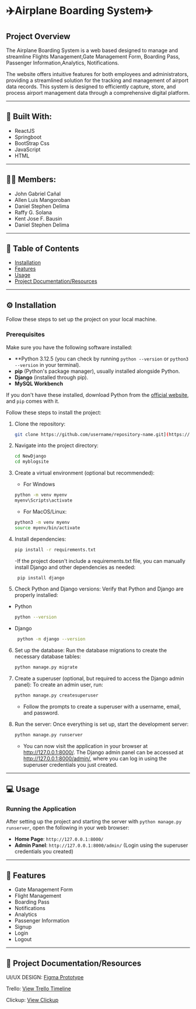 # ✈️Airplane Boarding System✈️

## Project Overview

The Airplane Boarding System is a web based designed to manage and streamline Flights Management,Gate Management Form, Boarding Pass, Passenger Information,Analytics, Notifications.

The website offers intuitive features for both employees and administrators, providing a streamlined solution for the tracking and management of airport data records. This system is designed to efficiently capture, store, and process airport management data through a comprehensive digital platform.

---

## 🔨 Built With:
- ReactJS
- Springboot
- BootStrap Css
- JavaScript
- HTML
---

## 🙋‍♂️ Members:
- John Gabriel Cañal
- Allen Luis Mangoroban
- Daniel Stephen Delima
- Raffy G. Solana
- Kent Jose F. Bausin
- Daniel Stephen Delima
---

## 🚀 Table of Contents

- [Installation](#installation)
- [Features](#Features)
- [Usage](#usage)
- [Project Documentation/Resources](#Documentation)

---

## ⚙️ Installation

Follow these steps to set up the project on your local machine.

### Prerequisites

Make sure you have the following software installed:

- **Python 3.12.5 (you can check by running `python --version` or `python3 --version` in your terminal).
- **pip** (Python's package manager), usually installed alongside Python.
- **Django** (installed through pip).
- **MySQL Workbench**
  
If you don't have these installed, download Python from the [official website](https://www.python.org/downloads/), and `pip` comes with it.

Follow these steps to install the project:

1. Clone the repository:
    ```bash
    git clone https://github.com/username/repository-name.git](https://github.com/Daniel-Stephende5/IM2-Repository.git
    ```

2. Navigate into the project directory:
    ```bash
    cd NewDjango
    cd myblogsite
    ```
3. Create a virtual environment (optional but recommended):
   - For Windows
    ```bash
    python -m venv myenv
    myenv\Scripts\activate
    ```
   - For MacOS/Linux:
    ```bash
    python3 -m venv myenv
    source myenv/bin/activate
    ```

4. Install dependencies:
    ```bash
    pip install -r requirements.txt
    ```
    -If the project doesn't include a requirements.txt file, you can manually install Django and other dependencies as needed:
   ```bash
    pip install django
    ```

5. Check Python and Django versions: Verify that Python and Django are properly installed:
- Python
    ```bash
    python --version
    ```
- Django
   ```bash
    python -m django --version
    ```
6. Set up the database: Run the database migrations to create the necessary database tables:
   ```bash
   python manage.py migrate
   ```
7. Create a superuser (optional, but required to access the Django admin panel): To create an admin user, run:
   ```bash
   python manage.py createsuperuser
   ```
   - Follow the prompts to create a superuser with a username, email, and password.
   
8. Run the server: Once everything is set up, start the development server:
   ```bash
   python manage.py runserver
   ```
   - You can now visit the application in your browser at http://127.0.0.1:8000/. The Django admin panel can be accessed at http://127.0.0.1:8000/admin/, where you can log in using       the superuser credentials you just created.
   

---

## 💻 Usage

### Running the Application
After setting up the project and starting the server with `python manage.py runserver`, open the following in your web browser:

- **Home Page**: `http://127.0.0.1:8000/`
- **Admin Panel**: `http://127.0.0.1:8000/admin/` (Login using the superuser credentials you created)

---

## 📌 Features

- Gate Management Form
- Flight Management
- Boarding Pass
- Notifications
- Analytics
- Passenger Information
- Signup
- Login
- Logout

---


## 📝 Project Documentation/Resources

UI/UX DESIGN: [Figma Prototype](https://www.figma.com/design/0e5BfOdvtAELFK7U6jpDsq/Tripma---Flight-booking-web-app-(Community))

Trello: [View Trello Timeline](https://trello.com/b/Kq2AFuhk/airlane-boarding-system)

Clickup: [View Clickup](https://drive.google.com/file/d/1WhFnhzwXh_JXbuH18tJD9ri-ZCCkUzlR/view)


